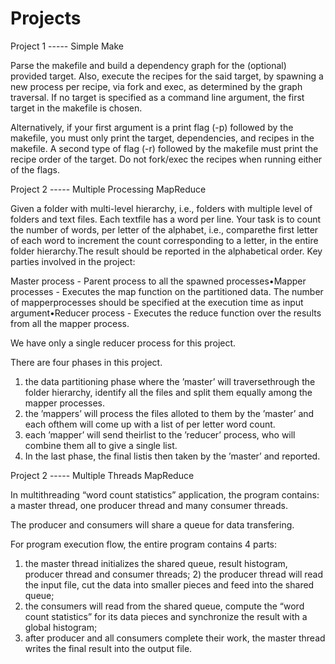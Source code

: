# Projects



Project 1 ----- Simple Make 

Parse the makefile and build a dependency graph for the (optional) provided target. Also, execute the recipes for the said target, by spawning a new process per recipe, via fork and exec, as determined by the graph traversal. If no target is specified as a command line argument, the first target in the makefile is chosen.

Alternatively, if your first argument is a print flag (-p) followed by the makefile, you must only print the target, dependencies, and recipes in the makefile. A second type of flag (-r) followed by the makefile must print the recipe order of the target. Do not fork/exec the recipes when running either of the flags.



Project 2 ----- Multiple Processing MapReduce  

Given a folder with multi-level hierarchy, i.e., folders with multiple level of folders and text files. Each textfile has a word per line. Your task is to count the number of words, per letter of the alphabet, i.e., comparethe first letter of each word to increment the count corresponding to a letter, in the entire folder hierarchy.The result should be reported in the alphabetical order.
Key parties involved in the project:

Master process - Parent process to all the spawned processes•Mapper processes - Executes the map function on the partitioned data. The number of mapperprocesses should be specified at the execution time as input argument•Reducer process - Executes the reduce function over the results from all the mapper process. 

We have only a single reducer process for this project.

There are four phases in this project. 
1) the data partitioning phase where the ’master’ will traversethrough the folder hierarchy, identify all the files and split them equally among the mapper processes. 
2) the ’mappers’ will process the files alloted to them by the ’master’ and each ofthem will come up with a list of per letter word count. 
3) each ’mapper’ will send theirlist to the ’reducer’ process, who will combine them all to give a single list. 
4) In the last phase, the final listis then taken by the ’master’ and reported.




Project 2 ----- Multiple Threads MapReduce  

In multithreading “word count statistics” application, the program contains: a master thread, one producer thread and many consumer threads. 

The producer and consumers will share a queue for data transfering. 

For program execution flow, the entire program contains 4 parts: 

1) the master thread initializes the shared queue, result histogram, producer thread and consumer threads; 2) the producer thread will read the input file, cut the data into smaller pieces and feed into the shared queue; 
3) the consumers will read from the shared queue, compute the “word count statistics” for its data pieces and synchronize the result with a global histogram; 
4) after producer and all consumers complete their work, the master thread writes the final result into the output file.